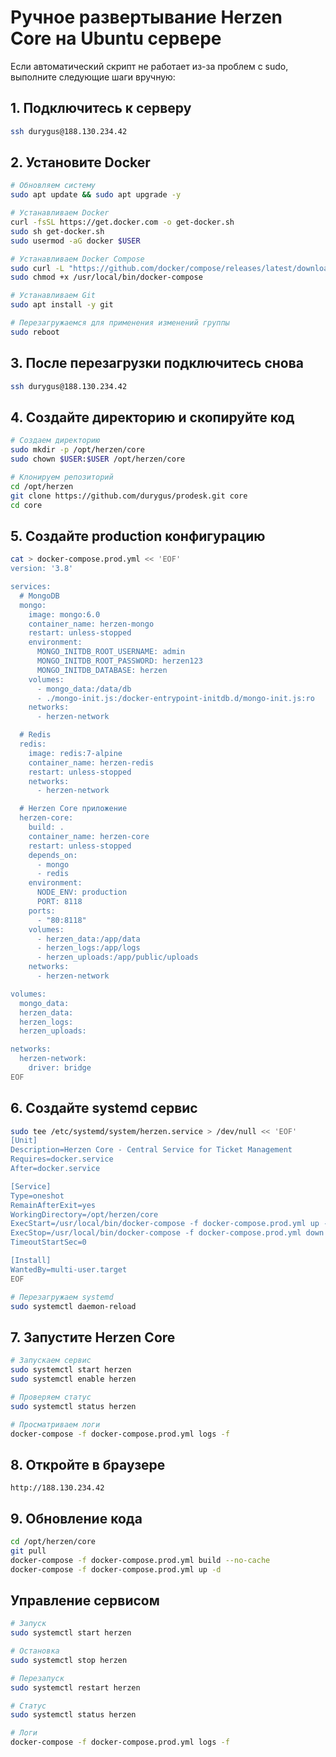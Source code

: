 # Ручное развертывание Herzen Core на Ubuntu сервере

Если автоматический скрипт не работает из-за проблем с sudo, выполните следующие шаги вручную:

## 1. Подключитесь к серверу
```bash
ssh durygus@188.130.234.42
```

## 2. Установите Docker
```bash
# Обновляем систему
sudo apt update && sudo apt upgrade -y

# Устанавливаем Docker
curl -fsSL https://get.docker.com -o get-docker.sh
sudo sh get-docker.sh
sudo usermod -aG docker $USER

# Устанавливаем Docker Compose
sudo curl -L "https://github.com/docker/compose/releases/latest/download/docker-compose-$(uname -s)-$(uname -m)" -o /usr/local/bin/docker-compose
sudo chmod +x /usr/local/bin/docker-compose

# Устанавливаем Git
sudo apt install -y git

# Перезагружаемся для применения изменений группы
sudo reboot
```

## 3. После перезагрузки подключитесь снова
```bash
ssh durygus@188.130.234.42
```

## 4. Создайте директорию и скопируйте код
```bash
# Создаем директорию
sudo mkdir -p /opt/herzen/core
sudo chown $USER:$USER /opt/herzen/core

# Клонируем репозиторий
cd /opt/herzen
git clone https://github.com/durygus/prodesk.git core
cd core
```

## 5. Создайте production конфигурацию
```bash
cat > docker-compose.prod.yml << 'EOF'
version: '3.8'

services:
  # MongoDB
  mongo:
    image: mongo:6.0
    container_name: herzen-mongo
    restart: unless-stopped
    environment:
      MONGO_INITDB_ROOT_USERNAME: admin
      MONGO_INITDB_ROOT_PASSWORD: herzen123
      MONGO_INITDB_DATABASE: herzen
    volumes:
      - mongo_data:/data/db
      - ./mongo-init.js:/docker-entrypoint-initdb.d/mongo-init.js:ro
    networks:
      - herzen-network

  # Redis
  redis:
    image: redis:7-alpine
    container_name: herzen-redis
    restart: unless-stopped
    networks:
      - herzen-network

  # Herzen Core приложение
  herzen-core:
    build: .
    container_name: herzen-core
    restart: unless-stopped
    depends_on:
      - mongo
      - redis
    environment:
      NODE_ENV: production
      PORT: 8118
    ports:
      - "80:8118"
    volumes:
      - herzen_data:/app/data
      - herzen_logs:/app/logs
      - herzen_uploads:/app/public/uploads
    networks:
      - herzen-network

volumes:
  mongo_data:
  herzen_data:
  herzen_logs:
  herzen_uploads:

networks:
  herzen-network:
    driver: bridge
EOF
```

## 6. Создайте systemd сервис
```bash
sudo tee /etc/systemd/system/herzen.service > /dev/null << 'EOF'
[Unit]
Description=Herzen Core - Central Service for Ticket Management
Requires=docker.service
After=docker.service

[Service]
Type=oneshot
RemainAfterExit=yes
WorkingDirectory=/opt/herzen/core
ExecStart=/usr/local/bin/docker-compose -f docker-compose.prod.yml up -d
ExecStop=/usr/local/bin/docker-compose -f docker-compose.prod.yml down
TimeoutStartSec=0

[Install]
WantedBy=multi-user.target
EOF

# Перезагружаем systemd
sudo systemctl daemon-reload
```

## 7. Запустите Herzen Core
```bash
# Запускаем сервис
sudo systemctl start herzen
sudo systemctl enable herzen

# Проверяем статус
sudo systemctl status herzen

# Просматриваем логи
docker-compose -f docker-compose.prod.yml logs -f
```

## 8. Откройте в браузере
```
http://188.130.234.42
```

## 9. Обновление кода
```bash
cd /opt/herzen/core
git pull
docker-compose -f docker-compose.prod.yml build --no-cache
docker-compose -f docker-compose.prod.yml up -d
```

## Управление сервисом
```bash
# Запуск
sudo systemctl start herzen

# Остановка
sudo systemctl stop herzen

# Перезапуск
sudo systemctl restart herzen

# Статус
sudo systemctl status herzen

# Логи
docker-compose -f docker-compose.prod.yml logs -f
```
